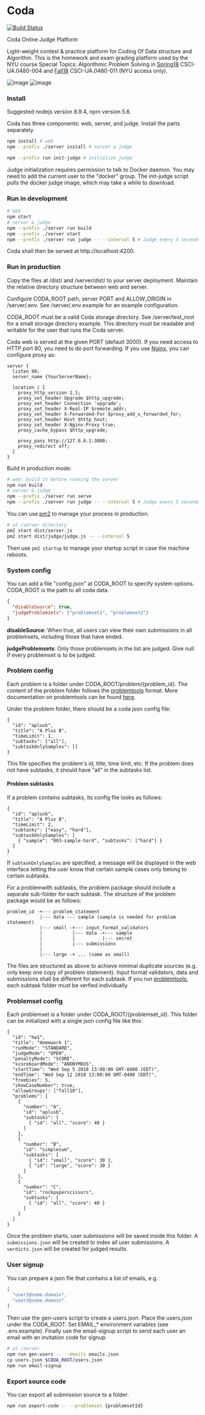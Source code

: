 # Coda

[![Build Status](https://travis-ci.com/yubowenok/coda.svg?token=72Mbb98eevCq6x2s2zUd&branch=master)](https://travis-ci.com/yubowenok/coda)

Coda Online Judge Platform

Light-weight contest & practice platform for Coding Of Data structure and Algorithm.
This is the homework and exam grading platform used by the NYU course Special Topics: Algorithmic Problem Solving in [Spring18](https://cs.nyu.edu/courses/spring18/CSCI-UA.0480-004/) CSCI-UA.0480-004 and [Fall18](https://cs.nyu.edu/courses/fall18/CSCI-UA.0480-011/) CSCI-UA.0480-011 (NYU access only).

![image](https://user-images.githubusercontent.com/1314429/35206822-4d568f18-ff0d-11e7-956c-c7bea2706c20.png)
![image](https://user-images.githubusercontent.com/1314429/35206851-78459c28-ff0d-11e7-8c9d-3355124aa5fd.png)


### Install

Suggested nodejs version 8.9.4, npm version 5.6.

Coda has three components: web, server, and judge. Install the parts separately.

```bash
npm install # web
npm --prefix ./server install # server & judge

npm --prefix run init-judge # initialize judge
```

Judge initialization requires permission to talk to Docker daemon.
You may need to add the current user to the "docker" group.
The init-judge script pulls the docker judge image, which may take a while to download.


### Run in development

```bash
# web
npm start
# server & judge
npm --prefix ./server run build
npm --prefix ./server start
npm --prefix ./server run judge -- --interval 5 # Judge every 5 seconds
```

Coda shall then be served at http://localhost:4200.

### Run in production

Copy the files at /dist/ and /server/dist/ to your server deployment.
Maintain the relative directory structure between web and server.

Configure CODA_ROOT path, server PORT and ALLOW_ORIGIN in /server/.env.
See /server/.env.example for an example configuration.

CODA_ROOT must be a valid Coda storage directory.
See /server/test_root for a small storage directory example.
This directory must be readable and writable for the user that runs the Coda server.

Coda web is served at the given PORT (default 3000).
If you need access to HTTP port 80, you need to do port forwarding.
If you use [Nginx](http://nginx.org/), you can configure proxy as:
```
server {
  listen 80;
  server_name {YourServerName};

  location / {
    proxy_http_version 1.1;
    proxy_set_header Upgrade $http_upgrade;
    proxy_set_header Connection 'upgrade';
    proxy_set_header X-Real-IP $remote_addr;
    proxy_set_header X-Forwarded-For $proxy_add_x_forwarded_for;
    proxy_set_header Host $http_host;
    proxy_set_header X-Nginx-Proxy true;
    proxy_cache_bypass $http_upgrade;

    proxy_pass http://127.0.0.1:3000;
    proxy_redirect off;
  }
}
```

Build in production mode:

```bash
# web: build it before running the server
npm run build
# server & judge
npm --prefix ./server run serve
npm --prefix ./server run judge -- --interval 5 # Judge every 5 seconds
```

You can use [pm2](http://pm2.keymetrics.io/) to manage your process in production.
```bash
# at /server directory
pm2 start dist/server.js
pm2 start dist/judge/judge.js -- --interval 5
```
Then use ``pm2 startup`` to manage your startup script in case the machine reboots.

### System config

You can add a file "config.json" at CODA_ROOT to specify system options.
CODA_ROOT is the path to all coda data.

```json
{
  "disableSource": true,
  "judgeProblemsets": ["problemset1", "problemset2"]
}
```

**disableSource**: When true, all users can view their own submissions in all problemsets, including those that have ended.

**judgeProblemsets**: Only those problemsets in the list are judged. Give null if every problemset is to be judged.

### Problem config
Each problem is a folder under CODA_ROOT/problem/{problem_id}.
The content of the problem folder follows the [problemtools](https://github.com/Kattis/problemtools/) format.
More documentation on problemtools can be found [here](http://www.problemarchive.org/wiki/index.php/Problem_Format).

Under the problem folder, there should be a coda json config file:
```
{
  "id": "aplusb",
  "title": "A Plus B",
  "timeLimit": 1,
  "subtasks": ["all"],
  "subtaskOnlySamples": []
}
```
This file specifies the problem's id, title, time limit, etc.
If the problem does not have subtasks, it should have "all" in the subtasks list.

#### Problem subtasks
If a problem contains subtasks, its config file looks as follows:

```
{
  "id": "aplusb",
  "title": "A Plus B",
  "timeLimit": 2,
  "subtasks": ["easy", "hard"],
  "subtaskOnlySamples": [
    { "sample": "003-sample-hard", "subtasks": ["hard"] }
  ]
}
```
If ``subtaskOnlySamples`` are specified, a message will be displayed in the web interface letting the user know that certain sample cases only belong to certain subtasks.


For a problemwith subtasks, the problem package should include a separate sub-folder for each subtask.
The structure of the problem package would be as follows:
```
problem_id -+--- problem_statement
            |--- data --- sample (sample is needed for problem statement)
            |--- small -+--- input_format_validators
            |           |--- data -+--- sample
            |           |          |--- secret
            |           |--- submissions
            |
            |--- large -+ ... (same as small)
```

The files are structured as above to achieve minimal duplicate sources (e.g. only keep one copy of problem statement).
Input format validators, data and submissions shall be different for each subtask.
If you run [problemtools](https://github.com/Kattis/problemtools/), each subtask folder must be verfied individually.


### Problemset config
Each problemset is a folder under CODA_ROOT/{problemset_id}.
This folder can be initialized with a single json config file like this:
```
{
  "id": "hw1",
  "title": "Homework 1",
  "runMode": "STANDARD",
  "judgeMode": "OPEN",
  "penaltyMode": "SCORE",
  "scoreboardMode": "ANONYMOUS",
  "startTime": "Wed Sep 5 2018 13:00:00 GMT-0400 (EDT)",
  "endTime": "Wed Sep 12 2018 13:00:00 GMT-0400 (EDT)",
  "freebies": 5,
  "showCaseNumber": true,
  "allowGroups": ["fall18"],
  "problems": [
    {
      "number": "A",
      "id": "aplusb",
      "subtasks": [
        { "id": "all", "score": 40 }
      ]
    },
    {
      "number": "B",
      "id": "simplesum",
      "subtasks": [
        { "id": "small", "score": 30 },
        { "id": "large", "score": 30 }
      ]
    },
    {
      "number": "C",
      "id": "rockpaperscissors",
      "subtasks": [
        { "id": "all", "score": 40 }
      ]
    }
  ]
}
```
Once the problem starts, user submissions will be saved inside this folder.
A ``submissions.json`` will be created to index all user submissions.
A ``verdicts.json`` will be created for judged results.

### User signup

You can prepare a json file that contains a list of emails, e.g.

```json
[
  "user1@some.domain",
  "user2@some.domain"
]
```

Then use the gen-users script to create a users.json.
Place the users.json under the CODA_ROOT.
Set EMAIL_* environment variables (see .env.example).
Finally use the email-signup script to send each user an email with an invitation code for signup.

```bash
# at /server
npm run gen-users -- --emails emails.json
cp users.json $CODA_ROOT/users.json
npm run email-signup
```

### Export source code

You can export all submission source to a folder.

```bash
npm run export-code -- --problemset {problemsetId}
```
